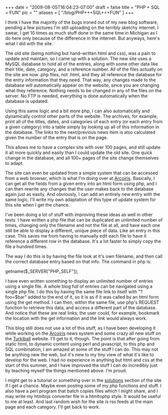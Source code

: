 
+++
date = "2009-08-05T16:04:23-07:00"
draft = false
title = "PHP + SQL = FUN"
pic = ""
aliases = [
  "/blog/PHP+++SQL+=+FUN"
]
+++

<p>
I think I have the majority of the bugs ironed out of my new blog software, pending a few pictures I'm still uploading on the
terribly sketchy internet.  I swear, I get 10 times as much stuff done in the same time in Michigan as I do here only because of
the difference in the internet.  But anyways, here's what I did with the site.
</p>
<p>
The old site (being nothing but hand-written html and css), was a pain to update and maintain, so I came up with a solution.  The
new site uses a MySQL database to hold all of the entries, along with some other data like their title, date, category, and a reference
number.  All of the files actually on the site are now .php files, not .html, and they all reference the database for the entry
information that they need.  That way, any changes made to the database will automatically appear on the website, since you are
changing what they reference.  Nothing needs to be changed in any of the files on the server.  No FTP is needed, everything is
done automatically when the database is updated.
</p>
<p>
Using this same logic and a bit more php, I can also automatically and dynamically control other parts of the website.  The
archives, for example, print all of the titles, dates, and categories of each entry (or each entry from a given category) into
a table simply by looking up all of this information in the database.  The links to the next/previous news item is also calculated
given the number of the entry that is on the page.
</p>
<p>
This allows me to have a complex site with over 100 pages, and still update it all more quickly and easily than I could update the
old site.  One quick change in the database, and all 100+ pages of the site change themselves to adapt.
</p>
<p>
The site can even be updated from a simple system that can be accessed from a web browser, which is what I'm doing over at 
<a href = "http://www.arcoiris.org.ec">Arcoiris</a>.
Basically, I can get all the fields from a given entry into an
html form using php, and I can then rewrite any changes that the user makes back to the database again just as easily.  And obviously,
I can add an entirely new entry with the same logic.  I'll write my own adaptation of this type of update system for this site when I 
get the chance.  
</p>
<p>
I've been doing a lot of stuff with improving these ideas as well in other tests.  I have written a php file that can be duplicated
an unlimited number of times, changing only the filename and not the file at all, and have each one still be able to display a 
different, unique piece of data.  Like an entry in this case.  This saves me from having to manually edit each file to have it
reference a different row in the database.  It's a lot faster to simply copy the file a hundred times.
</p>
<p>
The way I do this is by having the file look at it's own filename, and then call the correct database entry based on that info.  The
command in php is:
</p>
<p>
getname($_SERVER["PHP_SELF"]);
</p>
<p>
I have even written something to display an unlimited number of entries using a single file.  A whole blog full of entries can be
navigated using a single php file.  I do this by having the same file link to itself with "?foo=$bar" added to the end of it, so it is as if
it was called by an html form using the get method.  I can then, within the same file, use php's REQUEST function to retrieve this
data, and access a different part of the database.  And notice that these are real links; the user could, for example, bookmark
the location with the get information and the link would always work.
</p>
<p>
This blog still does not use a lot of this stuff, as I have been developing it while working on the 
<a href = "http://www.arcoiris.org.ec">Arcoiris</a> 
news system and some crazy all new stuff on the 
<a href = "http://www.turkiball.com">Turkiball</a> 
website.  I'll get to it, though.  The point is that after going from static html, to dynamic content
using perl and javascript, to this php and SQL combination, I am amazed at some of the stuff I can do.  This may not be anything new
the web, but it's new to my tiny view of what it's like to develop for the web.  I had no experience in anything
but html and css at the start of this summer, and I have improved the stuff I can do incredibly just by teaching myself the things
mentioned above.  I'm proud.
</p>
<p>
I might get to a tutorial or something over in the
<a href = "http://www.justinmccandless.com/solutions">solutions</a>
section of the site if I get a chance.  Maybe even posting some of my php functions and stuff.  I also have a perl program that batch copies
files which I might share, and I may write my htmltojs converter file in a htmltophp style.  It would be useful to me at least.  And last
random wish for the site is rss feeds at the main page and each category.  I'll get back to work.
</p>